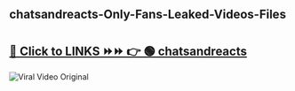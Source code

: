 
 ## chatsandreacts-Only-Fans-Leaked-Videos-Files

# <h2><a href="https://mediaupload.pro?chatsandreacts">🔗 Click to LINKS ⏩⏩ 👉 🟢 chatsandreacts </a></h2>

<a href="https://mediaupload.pro?chatsandreacts" rel="nofollow" data-target="animated-image.originalLink"><img src="https://i.ibb.co.com/xMMVF88/686577567.gif" alt="Viral Video Original" style="max-width: 100%; display: inline-block;" data-target="animated-image.originalImage"></a>